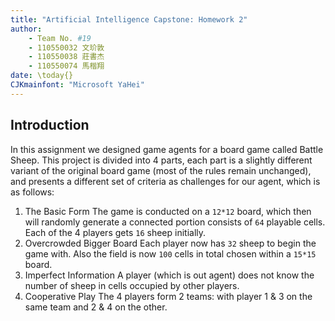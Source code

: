 ```yaml
---
title: "Artificial Intelligence Capstone: Homework 2"
author: 
    - Team No. #19
	- 110550032 文玠敦
	- 110550038 莊書杰
	- 110550074 馬楷翔
date: \today{}
CJKmainfont: "Microsoft YaHei"
--- 
```


## Introduction

In this assignment we designed game agents for a board game called Battle Sheep. This project is divided into 4 parts, each part is a slightly different variant of the original board game (most of the rules remain unchanged), and presents a different set of criteria as challenges for our agent, which is as follows:

1.  The Basic Form
    The game is conducted on a `12*12` board, which then will randomly generate a connected portion consists of `64` playable cells. Each of the 4 players gets `16` sheep initially.
2.  Overcrowded Bigger Board
    Each player now has `32` sheep to begin the game with. Also the field is now `100` cells in total chosen within a `15*15` board.
3.  Imperfect Information
    A player (which is out agent) does not know the number of sheep in cells occupied by other players.
4.  Cooperative Play
    The 4 players form 2 teams: with player 1 & 3 on the same team and 2 & 4 on the other.

